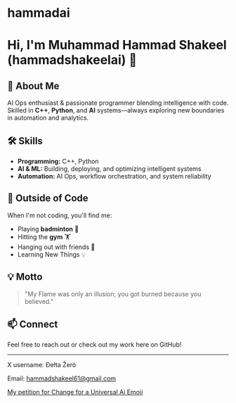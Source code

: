 # hammadai
# Hi, I'm Muhammad Hammad Shakeel (hammadshakeelai) 👋

## 🚀 About Me
AI Ops enthusiast & passionate programmer blending intelligence with code.  
Skilled in **C++**, **Python**, and **AI** systems—always exploring new boundaries in automation and analytics.

## 🛠️ Skills
- **Programming:** C++, Python
- **AI & ML:** Building, deploying, and optimizing intelligent systems
- **Automation:** AI Ops, workflow orchestration, and system reliability

## 🎾 Outside of Code
When I'm not coding, you'll find me:
- Playing **badminton** 🏸
- Hitting the **gym** 🏋️
- Hanging out with friends 🤝
- Learning New Things 💡

## 💡 Motto
> "My Flame was only an illusion; you got burned because you believed."

## 📫 Connect
Feel free to reach out or check out my work here on GitHub!

---

<!-- Add social links or favorite projects here if you want! -->
X username: Đełta Žerö

Email: hammadshakeel61@gmail.com

[My petition for Change for a Universal Ai Emoji](https://chng.it/bmq6BrJmm7)
